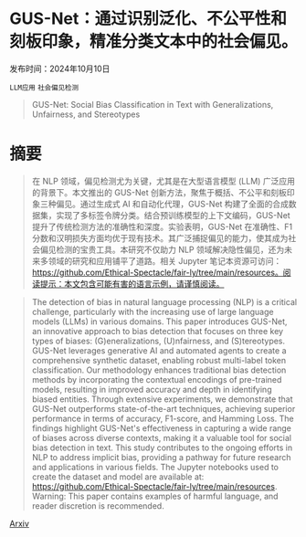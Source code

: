 # GUS-Net：通过识别泛化、不公平性和刻板印象，精准分类文本中的社会偏见。

发布时间：2024年10月10日

`LLM应用` `社会偏见检测`

> GUS-Net: Social Bias Classification in Text with Generalizations, Unfairness, and Stereotypes

# 摘要

> 在 NLP 领域，偏见检测尤为关键，尤其是在大型语言模型 (LLM) 广泛应用的背景下。本文推出的 GUS-Net 创新方法，聚焦于概括、不公平和刻板印象三种偏见。通过生成式 AI 和自动化代理，GUS-Net 构建了全面的合成数据集，实现了多标签令牌分类。结合预训练模型的上下文编码，GUS-Net 提升了传统检测方法的准确性和深度。实验表明，GUS-Net 在准确性、F1 分数和汉明损失方面均优于现有技术。其广泛捕捉偏见的能力，使其成为社会偏见检测的宝贵工具。本研究不仅助力 NLP 领域解决隐性偏见，还为未来多领域的研究和应用铺平了道路。相关 Jupyter 笔记本资源可访问：https://github.com/Ethical-Spectacle/fair-ly/tree/main/resources。阅读提示：本文包含可能有害的语言示例，请谨慎阅读。

> The detection of bias in natural language processing (NLP) is a critical challenge, particularly with the increasing use of large language models (LLMs) in various domains. This paper introduces GUS-Net, an innovative approach to bias detection that focuses on three key types of biases: (G)eneralizations, (U)nfairness, and (S)tereotypes. GUS-Net leverages generative AI and automated agents to create a comprehensive synthetic dataset, enabling robust multi-label token classification. Our methodology enhances traditional bias detection methods by incorporating the contextual encodings of pre-trained models, resulting in improved accuracy and depth in identifying biased entities. Through extensive experiments, we demonstrate that GUS-Net outperforms state-of-the-art techniques, achieving superior performance in terms of accuracy, F1-score, and Hamming Loss. The findings highlight GUS-Net's effectiveness in capturing a wide range of biases across diverse contexts, making it a valuable tool for social bias detection in text. This study contributes to the ongoing efforts in NLP to address implicit bias, providing a pathway for future research and applications in various fields. The Jupyter notebooks used to create the dataset and model are available at: https://github.com/Ethical-Spectacle/fair-ly/tree/main/resources.
  Warning: This paper contains examples of harmful language, and reader discretion is recommended.

[Arxiv](https://arxiv.org/abs/2410.08388)